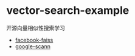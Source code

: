 # vector-search-example

开源向量相似性搜索学习

- [facebook-faiss](./facebook-faiss/example.ipynb)
- [google-scann](./google-scann/example.ipynb)